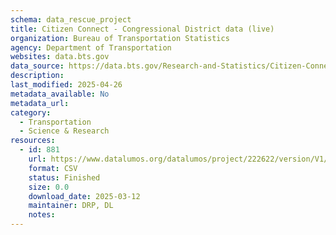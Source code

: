 ```yaml
---
schema: data_rescue_project 
title: Citizen Connect - Congressional District data (live)
organization: Bureau of Transportation Statistics
agency: Department of Transportation
websites: data.bts.gov
data_source: https://data.bts.gov/Research-and-Statistics/Citizen-Connect-Congressional-District-data-live-/4bf2-3jcw/about_data
description: 
last_modified: 2025-04-26
metadata_available: No
metadata_url: 
category:
  - Transportation 
  - Science & Research 
resources:
  - id: 881
    url: https://www.datalumos.org/datalumos/project/222622/version/V1/view
    format: CSV
    status: Finished
    size: 0.0
    download_date: 2025-03-12
    maintainer: DRP, DL
    notes: 
---
```

